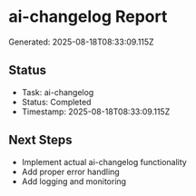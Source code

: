 # ai-changelog Report

Generated: 2025-08-18T08:33:09.115Z

## Status
- Task: ai-changelog
- Status: Completed
- Timestamp: 2025-08-18T08:33:09.115Z

## Next Steps
- Implement actual ai-changelog functionality
- Add proper error handling
- Add logging and monitoring
